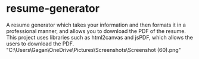 # resume-generator
 A resume generator which takes your information and then formats it in a professional manner, and allows you to download the PDF of the resume.
This project uses  libraries such as html2canvas and jsPDF, which allows the users to download the PDF.
"C:\Users\Gagan\OneDrive\Pictures\Screenshots\Screenshot (60).png"
